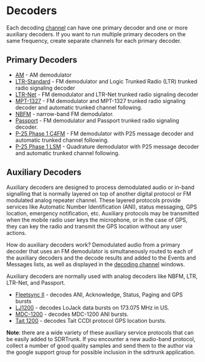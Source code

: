 # Decoders #

Each decoding [channel](Channel) can have one primary decoder and one or more 
auxiliary decoders.  If you want to run multiple primary decoders on the same
frequency, create separate channels for each primary decoder.

## Primary Decoders ###

  * [AM](AM) - AM demodulator
  * [LTR-Standard](LTR) - FM demodulator and Logic Trunked Radio (LTR) trunked radio signaling decoder
  * [LTR-Net](LTRNet) - FM demodulator and LTR-Net trunked radio signaling decoder
  * [MPT-1327](MPT1327) - FM demodulator and MPT-1327 trunked radio signaling decoder and automatic trunked channel following.
  * [NBFM](NBFM) - narrow-band FM demodulator.
  * [Passport](Passport) - FM demodulator and Passport trunked radio signaling decoder.
  * [P-25 Phase 1 C4FM](APCO25) - FM demodulator with P25 message decoder and automatic trunked channel following.
  * [P-25 Phase 1 LSM](APCO25) - Quadrature demodulator with P25 message decoder and automatic trunked channel following.
  
## Auxiliary Decoders ##
Auxiliary decoders are designed to process demodulated audio or in-band 
signalling that is normally layered on top of another digital protocol or FM
modulated analog repeater channel.  These layered protocols provide services 
like Automatic Number Identification (ANI), status messaging, GPS location, 
emergency notification, etc.  Auxiliary protocols may be transmitted when the 
mobile radio user keys the microphone, or in the case of GPS, they can key the 
radio and transmit the GPS location without any user actions.

How do auxiliary decoders work?  Demodulated audio from a primary decoder that uses
an FM demodulator is simultaneously routed to each of the auxiliary decoders
and the decode results and added to the Events and Messages lists, as well as
displayed in the [decoding channel](DecodingChannels) windows.

Auxiliary decoders are normally used with analog decoders like NBFM, LTR, 
LTR-Net, and Passport.

  * [Fleetsync II](Fleetsync2Decoder) - decodes ANI, Acknowledge, Status, Paging and GPS bursts
  * [LJ1200](LoJackDecoder) - decodes LoJack data bursts on 173.075 MHz in US.
  * [MDC-1200](MDC1200Decoder) - decodes MDC-1200 ANI bursts.
  * [Tait 1200](TaitDecoder) - decodes Tait CCDI protocol GPS location bursts.

**Note**: there are a wide variety of these auxiliary service protocols that can be 
easily added to SDRTrunk.  If you encounter a new audio-band protocol, collect
a number of good quality samples and send them to the author via the google 
support group for possible inclusion in the sdrtrunk application.   